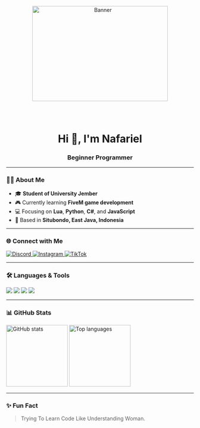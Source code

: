 <!-- Profil README Naf -->

<!-- Banner -->
<p align="center">
  <img src="https://i.pinimg.com/1200x/da/f3/a1/daf3a10fc2a9a99cc3cc6dc2d2f08c6b.jpg" alt="Banner" width="85%" style="max-height:300px; object-fit:cover;"/>
</p>

<h1 align="center">Hi 👋, I'm Nafariel</h1>
<h3 align="center">Beginner Programmer</h3>

---

### 🧑‍🎓 About Me
- 🎓 **Student of University Jember**  
- 🎮 Currently learning **FiveM game development**  
- 💻 Focusing on **Lua**, **Python**, **C#**, and **JavaScript**  
- 📍 Based in **Situbondo, East Java, Indonesia**

---

### 🌐 Connect with Me
<p align="left">
  <a href="https://discord.com/users/320001516557697024" target="_blank">
    <img src="https://img.shields.io/badge/Discord-5865F2?style=for-the-badge&logo=discord&logoColor=white" alt="Discord"/>
  </a>
  <a href="https://www.instagram.com/n4fzz._/" target="_blank">
    <img src="https://img.shields.io/badge/Instagram-E4405F?style=for-the-badge&logo=instagram&logoColor=white" alt="Instagram"/>
  </a>
  <a href="https://tiktok.com/@n4fzz" target="_blank">
    <img src="https://img.shields.io/badge/TikTok-000000?style=for-the-badge&logo=tiktok&logoColor=white" alt="TikTok"/>
  </a>
</p>

---

### 🛠️ Languages & Tools
<p align="left">
  <img src="https://img.shields.io/badge/Lua-2C2D72?style=for-the-badge&logo=lua&logoColor=white" />
  <img src="https://img.shields.io/badge/Python-3776AB?style=for-the-badge&logo=python&logoColor=white" />
  <img src="https://img.shields.io/badge/C%23-239120?style=for-the-badge&logo=c-sharp&logoColor=white" />
  <img src="https://img.shields.io/badge/JavaScript-F7DF1E?style=for-the-badge&logo=javascript&logoColor=black" />
</p>

---

### 📊 GitHub Stats
<p align="left">
  <img src="https://github-readme-stats.vercel.app/api?username=nafzzuwu&show_icons=true&theme=radical" alt="GitHub stats" height="165"/>
  <img src="https://github-readme-stats.vercel.app/api/top-langs/?username=nafzzuwu&layout=compact&theme=radical" alt="Top languages" height="165"/>
</p>

---

### ✨ Fun Fact
> Trying To Learn Code Like Understanding Woman.

